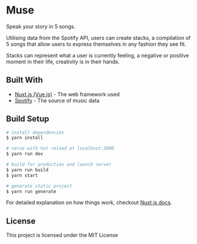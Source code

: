 # Muse

Speak your story in 5 songs.

Utilising data from the Spotify API, users can create stacks, a compilation of 5 songs that allow users to express themselves in any fashion they see fit.

Stacks can represent what a user is currently feeling, a negative or positive moment in their life, creativity is in their hands.

## Built With

- [Nuxt.js (Vue.js)](https://nuxtjs.org/) - The web framework used
- [Spotify](https://developer.spotify.com/documentation/web-api/) - The source of music data

## Build Setup

```bash
# install dependencies
$ yarn install

# serve with hot reload at localhost:3000
$ yarn run dev

# build for production and launch server
$ yarn run build
$ yarn start

# generate static project
$ yarn run generate
```

For detailed explanation on how things work, checkout [Nuxt.js docs](https://nuxtjs.org).

## License

This project is licensed under the MIT License
